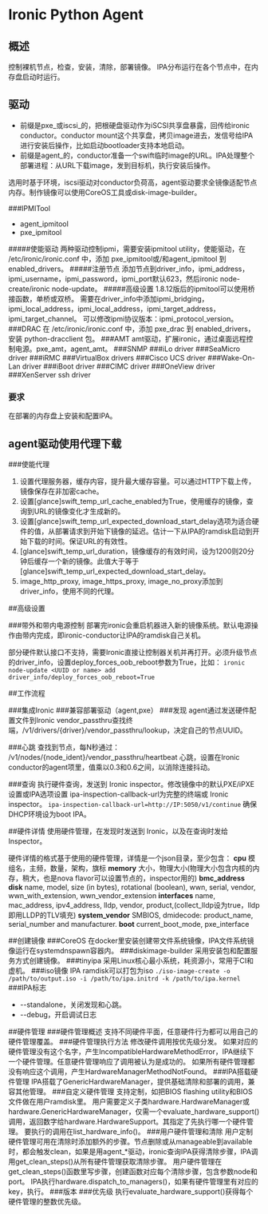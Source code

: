 # Ironic Python Agent
## 概述
控制裸机节点，检查，安装，清除，部署镜像。
IPA分布运行在各个节点中，在内存盘启动时运行。

## 驱动
- 前缀是pxe\_或iscsi\_的，把根硬盘驱动作为iSCSI共享盘暴露，回传给ironic conductor。conductor mount这个共享盘，拷贝image进去，发信号给IPA进行安装后操作，比如启动bootloader支持本地启动。
- 前缀是agent\_的，conductor准备一个swift临时image的URL。IPA处理整个部署进程：从URL下载image，发到目标机，执行安装后操作。

选用时基于环境，iscsi驱动对conductor负荷高，agent驱动要求全镜像适配节点内存。制作镜像可以使用CoreOS工具或disk-image-builder。

###IPMITool
- agent_ipmitool
- pxe_ipmitool

#####使能驱动
两种驱动控制ipmi，需要安装ipmitool utility，使能驱动，在 /etc/ironic/ironic.conf 中，添加 pxe_ipmitool或/和agent_ipmitool 到 enabled_drivers。
#####注册节点
添加节点到driver_info，ipmi_address，ipmi_username，ipmi_password，ipmi_port默认623，然后ironic node-create/ironic node-update。
#####高级设置
1.8.12版后的ipmitool可以使用桥接函数，单桥或双桥。
需要在driver_info中添加ipmi_bridging，ipmi_local_address，ipmi_local_address，ipmi_target_address，ipmi_target_channel。
可以修改ipmi协议版本：ipmi_protocol_version。
###DRAC
在 /etc/ironic/ironic.conf 中，添加 pxe_drac 到 enabled_drivers，安装 python-dracclient 包。
###AMT
amt驱动，扩展ironic，通过桌面远程控制电源。pxe_amt，agent_amt。
###SNMP
###iLo driver
###SeaMicro driver
###iRMC
###VirtualBox drivers
###Cisco UCS driver
###Wake-On-Lan driver
###iBoot driver
###CIMC driver
###OneView driver
###XenServer ssh  driver

### 要求
在部署的内存盘上安装和配置IPA。

## agent驱动使用代理下载

###使能代理
1. 设置代理服务器，缓存内容，提升最大缓存容量。可以通过HTTP下载上传，镜像保存在非加密cache。
2. 设置[glance]swift\_temp\_url\_cache\_enabled为True，使用缓存的镜像，查询到URL的镜像变化才生成新的。
3. 设置[glance]swift\_temp\_url\_expected\_download\_start\_delay选项为适合硬件的值，从部署请求到开始下镜像的延迟。估计一下从IPA的ramdisk启动到开始下载的时间。保证URL的有效性。
4. [glance]swift\_temp\_url\_duration，镜像缓存的有效时间，设为1200则20分钟后缓存一个新的镜像。此值大于等于[glance]swift\_temp\_url\_expected\_download\_start\_delay。
5. image\_http\_proxy, image\_https\_proxy, image\_no\_proxy添加到driver\_info，使用不同的代理。

##高级设置

###带外和带内电源控制
部署完ironic会重启机器进入新的镜像系统。默认电源操作由带内完成，即ironic-conductor让IPA的ramdisk自己关机。

部分硬件默认接口不支持，需要Ironic直接让控制器关机并再打开。必须升级节点的driver_info，设置deploy\_forces\_oob\_reboot参数为True，比如：
`ironic node-update <UUID or name> add driver_info/deploy_forces_oob_reboot=True`

##工作流程

###集成Ironic
###兼容部署驱动（agent,pxe）
###发现
agent通过发送硬件配置文件到Ironic vendor\_passthru查找终端，/v1/drivers/{driver}/vendor\_passthru/lookup，决定自己的节点UUID。

###心跳
查找到节点，每N秒通过：
/v1/nodes/{node\_ident}/vendor\_passthru/heartbeat
心跳，设置在Ironic conductor的agent项里，值乘以0.3和0.6之间，以消除连接抖动。

###查询
执行硬件查询，发送到 Ironic inspector。修改镜像中的默认PXE/iPXE设置或IPA选项设置 ipa-inspection-callback-url为完整的终端或 Ironic inspector。
`ipa-inspection-callback-url=http://IP:5050/v1/continue`
确保DHCP环境设为boot IPA。

##硬件详情
使用硬件管理，在发现时发送到 Ironic，以及在查询时发给Inspector。

硬件详情的格式基于使用的硬件管理，详情是一个json目录，至少包含：
**cpu**
模组名，主频，数量，架构，旗标
**memory**
大小，物理大小(物理大小包含内核的内存，稍大，也是nova flavor可以设置节点的，inspector用的)
**bmc\_address**
**disk**
name, model, size (in bytes), rotational (boolean), wwn, serial, vendor, wwn\_with\_extension, wwn\_vendor\_extension
**interfaces**
name, mac\_address, ipv4\_address, lldp, vendor, product,(collect_lldp设为true，lldp即用LLDP的TLV填充)
**system_vendor**
SMBIOS, dmidecode: product\_name, serial\_number and manufacturer.
**boot**
current_boot_mode, pxe_interface

##创建镜像
###CoreOS
在docker里安装创建带文件系统镜像，IPA文件系统镜像运行在systemdnspawn容器内。
###diskimage-builder
采用安装包和配置服务方式创建镜像。
###tinyipa
采用Linux核心最小系统，耗资源小，常用于CI和虚机。
###iso镜像
IPA ramdisk可以打包为iso
`./iso-image-create -o /path/to/output.iso -i /path/to/ipa.initrd -k /path/to/ipa.kernel`
###IPA标志
- --standalone，关闭发现和心跳。
- --debug，开启调试日志

##硬件管理
###硬件管理概述
支持不同硬件平面，任意硬件行为都可以用自己的硬件管理覆盖。
###硬件管理执行方法
修改硬件调用按优先级分发。
如果对应的硬件管理没有这个名字，产生IncompatibleHardwareMethodError，IPA继续下一个硬件管理。任意硬件管理响应了调用被认为是成功的。
如果所有硬件管理都没有响应这个调用，产生HardwareManagerMethodNotFound。
###IPA搭载硬件管理
IPA搭载了GenericHardwareManager，提供基础清除和部署的调用，兼容其他管理。
###自定义硬件管理
支持定制，如把BIOS flashing utility和BIOS 文件做在用户ramdisk里。
用户需要定义子类hardware.HardwareManager或hardware.GenericHardwareManager，仅需一个evaluate\_hardware\_support()调用，返回数字给hardware.HardwareSupport。其指定了先执行哪一个硬件管理。
要执行的调用在list_hardware_info()。
###用户硬件管理和清除
用户定制硬件管理可用在清除时添加额外的步骤。节点删除或从manageable到available时，都会触发clean，如果是用agent\_\*驱动，ironic查询IPA获得清除步骤，IPA调用get_clean_steps()从所有硬件管理获取清除步骤。
用户硬件管理在get_clean_steps()函数里写步骤，创建函数对应每个清除步骤，包含参数node和port。
IPA执行hardware.dispatch_to_managers()，如果有硬件管理里有对应的key，执行。
###版本
###优先级
 执行evaluate_hardware_support()获得每个硬件管理的整数优先级。



